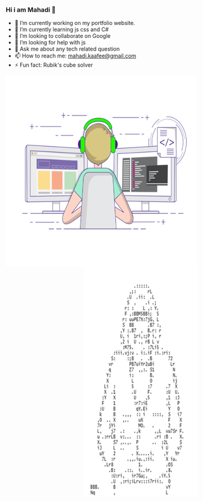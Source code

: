 ### Hi i am Mahadi 👋

- 🔭 I’m currently working on my portfolio website.
- 🌱 I’m currently learning js css and C#
- 👯 I’m looking to collaborate on Google
- 🤔 I’m looking for help with js
- 💬 Ask me about any tech related question
- 📫 How to reach me: mahadi.kaafee@gmail.com
- ⚡ Fun fact: Rubik's cube solver

<p>
<img align="left" src="https://github.com/KaaFee/KaaFee/blob/main/coding-freak.gif" height="500" width="500">
<img align="right" src="https://github.com/KaaFee/KaaFee/blob/main/ascii-1012.gif" height="600" width="300"></P>

